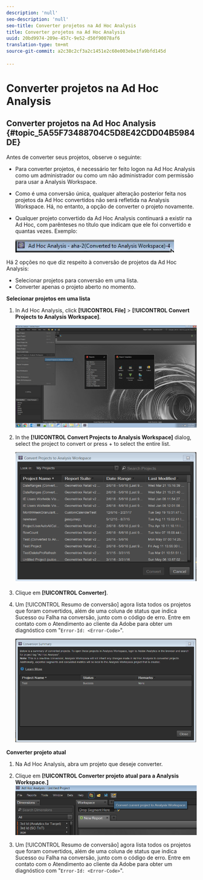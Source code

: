 ```yaml
---
description: 'null'
seo-description: 'null'
seo-title: Converter projetos na Ad Hoc Analysis
title: Converter projetos na Ad Hoc Analysis
uuid: 20bd9974-209e-457c-9e52-d50f90078af6
translation-type: tm+mt
source-git-commit: a2c38c2cf3a2c1451e2c60e003ebe1fa9bfd145d

---
```



# Converter projetos na Ad Hoc Analysis

## Converter projetos na Ad Hoc Analysis {#topic_5A55F73488704C5D8E42CDD04B5984DE}

Antes de converter seus projetos, observe o seguinte:

* Para converter projetos, é necessário ter feito logon na Ad Hoc Analysis como um administrador ou como um não administrador com permissão para usar a Analysis Workspace.
* Como é uma conversão única, qualquer alteração posterior feita nos projetos da Ad Hoc convertidos não será refletida na Analysis Workspace. Há, no entanto, a opção de converter o projeto novamente.
* Qualquer projeto convertido da Ad Hoc Analysis continuará a existir na Ad Hoc, com parênteses no título que indicam que ele foi convertido e quantas vezes. Exemplo:

   ![](assets/aha_title_converted.png)

Há 2 opções no que diz respeito à conversão de projetos da Ad Hoc Analysis:

* Selecionar projetos para conversão em uma lista.
* Converter apenas o projeto aberto no momento.

**Selecionar projetos em uma lista**

1. In Ad Hoc Analysis, click **[!UICONTROL File]** &gt; **[!UICONTROL Convert Projects to Analysis Workspace]**.

   ![](assets/aha2aw_convert.png)

1. In the **[!UICONTROL Convert Projects to Analysis Workspace]** dialog, select the project to convert or press  +  to select the entire list.

   ![](assets/aha2aw_projects.png)

1. Clique em **[!UICONTROL Converter]**.
1. Um [!UICONTROL Resumo de conversão] agora lista todos os projetos que foram convertidos, além de uma coluna de status que indica Sucesso ou Falha na conversão, junto com o código de erro. Entre em contato com o Atendimento ao cliente da Adobe para obter um diagnóstico com "`Error-Id: <Error-Code>`".

   ![](assets/export_summary.png)

**Converter projeto atual**

1. Na Ad Hoc Analysis, abra um projeto que deseje converter.
1. Clique em **[!UICONTROL Converter projeto atual para a Analysis Workspace.]** ![](assets/export_current.png)

1. Um [!UICONTROL Resumo de conversão] agora lista todos os projetos que foram convertidos, além de uma coluna de status que indica Sucesso ou Falha na conversão, junto com o código de erro. Entre em contato com o Atendimento ao cliente da Adobe para obter um diagnóstico com "`Error-Id: <Error-Code>`".
